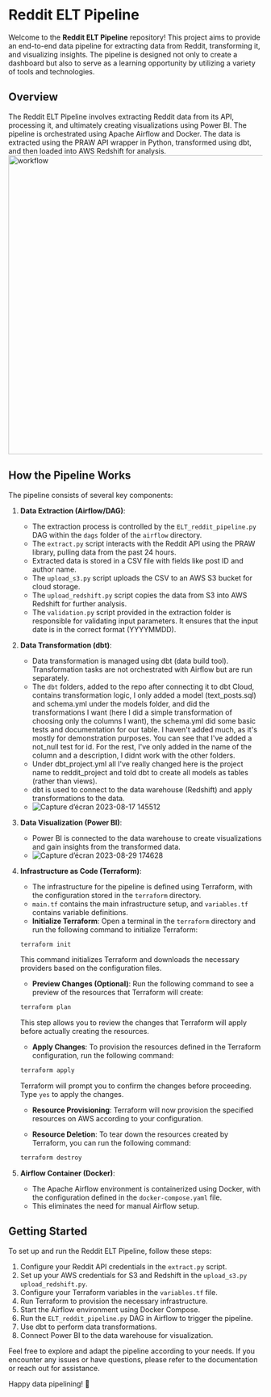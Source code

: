 # Reddit ELT Pipeline

Welcome to the **Reddit ELT Pipeline** repository! This project aims to provide an end-to-end data pipeline for extracting data from Reddit, transforming it, and visualizing insights. The pipeline is designed not only to create a dashboard but also to serve as a learning opportunity by utilizing a variety of tools and technologies.

## Overview

The Reddit ELT Pipeline involves extracting Reddit data from its API, processing it, and ultimately creating visualizations using Power BI. The pipeline is orchestrated using Apache Airflow and Docker. The data is extracted using the PRAW API wrapper in Python, transformed using dbt, and then loaded into AWS Redshift for analysis.
<img width="592" alt="workflow" src="https://github.com/Ayoub-Talbi1/Reddit-ELT/assets/86127094/459bd2c4-284f-4280-9ef7-74cd5359a9b4">


## How the Pipeline Works

The pipeline consists of several key components:

1. **Data Extraction (Airflow/DAG)**:
   - The extraction process is controlled by the `ELT_reddit_pipeline.py` DAG within the `dags` folder of the `airflow` directory.
   - The `extract.py` script interacts with the Reddit API using the PRAW library, pulling data from the past 24 hours.
   - Extracted data is stored in a CSV file with fields like post ID and author name.
   - The `upload_s3.py` script uploads the CSV to an AWS S3 bucket for cloud storage.
   - The `upload_redshift.py` script copies the data from S3 into AWS Redshift for further analysis.
   - The `validation.py` script provided in the extraction folder is responsible for validating input parameters. It ensures that the input date is in the correct format (YYYYMMDD).

2. **Data Transformation (dbt)**:
   - Data transformation is managed using dbt (data build tool). Transformation tasks are not orchestrated with Airflow but are run separately.
   - The `dbt` folders, added to the repo after connecting it to dbt Cloud, contains transformation logic, I only added a model (text_posts.sql) and schema.yml under the models folder, and did the transformations I want (here I did a simple transformation of choosing only the columns I want), the schema.yml did some basic tests and documentation for our table. I haven't added much, as it's mostly for demonstration purposes. You can see that I've added a not_null test for id. For the rest, I've only added in the name of the column and a description, I didnt work with the other folders.
   - Under dbt_project.yml all I've really changed here is the project name to reddit_project and told dbt to create all models as tables (rather than views). 
   - dbt is used to connect to the data warehouse (Redshift) and apply transformations to the data.
   - ![Capture d’écran 2023-08-17 145512](https://github.com/Ayoub-Talbi1/Reddit-ELT/assets/86127094/413b69c2-5e6a-4410-a2fd-3c64551686d9)

3. **Data Visualization (Power BI)**:
   - Power BI is connected to the data warehouse to create visualizations and gain insights from the transformed data.
   - ![Capture d’écran 2023-08-29 174628](https://github.com/Ayoub-Talbi1/Reddit-ELT/assets/86127094/27567aba-acda-4f2f-ba4e-546bf1943987)

4. **Infrastructure as Code (Terraform)**:
   - The infrastructure for the pipeline is defined using Terraform, with the configuration stored in the `terraform` directory.
   - `main.tf` contains the main infrastructure setup, and `variables.tf` contains variable definitions.
   - **Initialize Terraform**: Open a terminal in the `terraform` directory and run the following command to initialize Terraform:

   ```sh
   terraform init
   ```

   This command initializes Terraform and downloads the necessary providers based on the configuration files.

   - **Preview Changes (Optional)**: Run the following command to see a preview of the resources that Terraform will create:

   ```sh
   terraform plan
   ```

   This step allows you to review the changes that Terraform will apply before actually creating the resources.

   - **Apply Changes**: To provision the resources defined in the Terraform configuration, run the following command:

   ```sh
   terraform apply
   ```

   Terraform will prompt you to confirm the changes before proceeding. Type `yes` to apply the changes.

   - **Resource Provisioning**: Terraform will now provision the specified resources on AWS according to your configuration.

   - **Resource Deletion**: To tear down the resources created by Terraform, you can run the following command:

   ```sh
   terraform destroy
   ```

5. **Airflow Container (Docker)**:
   - The Apache Airflow environment is containerized using Docker, with the configuration defined in the `docker-compose.yaml` file.
   - This eliminates the need for manual Airflow setup.


## Getting Started

To set up and run the Reddit ELT Pipeline, follow these steps:

1. Configure your Reddit API credentials in the `extract.py` script.
2. Set up your AWS credentials for S3 and Redshift in the `upload_s3.py` `upload_redshift.py`.
3. Configure your Terraform variables in the `variables.tf` file.
4. Run Terraform to provision the necessary infrastructure.
5. Start the Airflow environment using Docker Compose.
6. Run the `ELT_reddit_pipeline.py` DAG in Airflow to trigger the pipeline.
7. Use dbt to perform data transformations.
8. Connect Power BI to the data warehouse for visualization.

Feel free to explore and adapt the pipeline according to your needs. If you encounter any issues or have questions, please refer to the documentation or reach out for assistance.

Happy data pipelining! 🚀
